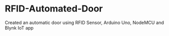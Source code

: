 # RFID-Automated-Door
Created an automatic door using RFID Sensor, Arduino Uno, NodeMCU and Blynk IoT app
